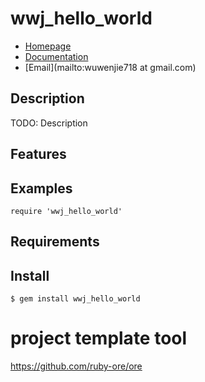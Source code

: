 # wwj_hello_world

* [Homepage](https://rubygems.org/gems/wwj_hello_world)
* [Documentation](http://rubydoc.info/gems/wwj_hello_world/frames)
* [Email](mailto:wuwenjie718 at gmail.com)

## Description

TODO: Description

## Features

## Examples

    require 'wwj_hello_world'

## Requirements

## Install

    $ gem install wwj_hello_world

# project template tool
https://github.com/ruby-ore/ore
